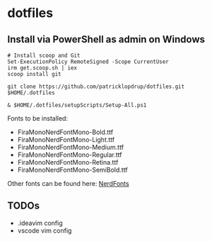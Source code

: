 # dotfiles

## Install via PowerShell as admin on Windows
```
# Install scoop and Git
Set-ExecutionPolicy RemoteSigned -Scope CurrentUser
irm get.scoop.sh | iex
scoop install git

git clone https://github.com/patricklopdrup/dotfiles.git $HOME/.dotfiles

& $HOME/.dotfiles/setupScripts/Setup-All.ps1
```

Fonts to be installed:
- FiraMonoNerdFontMono-Bold.ttf
- FiraMonoNerdFontMono-Light.ttf
- FiraMonoNerdFontMono-Medium.ttf
- FiraMonoNerdFontMono-Regular.ttf
- FiraMonoNerdFontMono-Retina.ttf
- FiraMonoNerdFontMono-SemiBold.ttf

Other fonts can be found here: [NerdFonts](https://www.nerdfonts.com/font-downloads)

## TODOs
- .ideavim config
- vscode vim config
